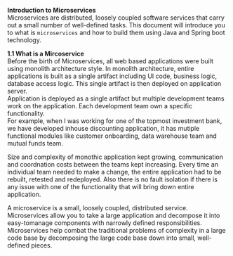 **Introduction to Microservices** </br>
Microservices are distributed, loosely coupled software services that carry out a small number of well-defined tasks.
This document will introduce you to what is `microservices` and how to build them using Java and Spring boot technology.

**1.1 What is a Mircoservice**</br>
Before the birth of Microservices, all web based applications were built using monolith architecture style. In monolith architecture, entire applications is built as a single artifact including UI code, business logic, database access logic. This single artifact is then deployed on application server.</br>
Application is deployed as a single artifact but multiple development teams work on the application. Each development team own a specific functionality. </br>
For example, when I was working for one of the topmost investment bank, we have developed inhouse discounting application, it has mutiple functional modules like customer onboarding, data warehouse team and mutual funds team.</br>

Size and complexity of monothic application kept growing, communication and coordnation costs between the teams kept increasing. Every time an individual team needed to make a change, the entire application had to be rebuilt, retested and redeployed. Also there is no fault isolation if there is any issue with one of the functionality that will bring down entire application. </br>

A microservice is a small, loosely coupled, distributed service. Microservices allow you to take a large application and decompose it into easy-tomanage components with narrowly defined responsibilities. Microservices help combat the traditional problems of complexity in a large code base by decomposing the large code base down into small, well-defined pieces.





